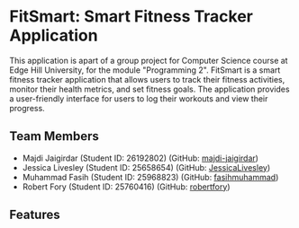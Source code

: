 # FitSmart: Smart Fitness Tracker Application
This application is apart of a group project for Computer Science course at Edge Hill University, for the module "Programming 2". 
FitSmart is a smart fitness tracker application that allows users to track their fitness activities, monitor their health metrics, and set fitness goals. The application provides a user-friendly interface for users to log their workouts and view their progress.

## Team Members
- Majdi Jaigirdar (Student ID: 26192802) (GitHub: [majdi-jaigirdar](https://github.com/majdiJ))
- Jessica Livesley (Student ID: 25658654) (GitHub: [JessicaLivesley](https://github.com/JessLivesley))
- Muhammad Fasih (Student ID: 25968823) (GitHub: [fasihmuhammad](https://github.com/FazzyM)) 
- Robert Fory (Student ID: 25760416) (GitHub: [robertfory](https://github.com/...))

## Features
